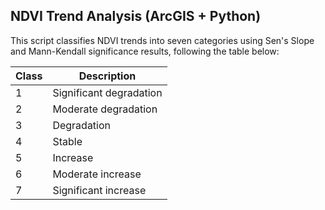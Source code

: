 ## NDVI Trend Analysis (ArcGIS + Python)

This script classifies NDVI trends into seven categories using Sen's Slope and Mann-Kendall significance results, following the table below:

| Class | Description             |
|-------|-------------------------|
| 1     | Significant degradation |
| 2     | Moderate degradation    |
| 3     | Degradation             |
| 4     | Stable                  |
| 5     | Increase                |
| 6     | Moderate increase       |
| 7     | Significant increase    |
